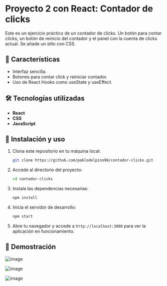 # Proyecto 2 con React: Contador de clicks #

Este es un ejercicio práctico de un contador de clicks. Un botón para contar clicks, un botón de reinicio del contador y el panel con la cuenta de clicks actual. Se añade un stilo con CSS.

## 🚀 Características

- Interfaz sencilla.
- Botones para contar click y reiniciar contador.
- Uso de React Hooks como useState y useEffect.

## 🛠️ Tecnologías utilizadas

- **React**
- **CSS**
- **JavaScript**

## 📂 Instalación y uso

1. Clona este repositorio en tu máquina local:
   ```sh
   git clone https://github.com/pablodelpino98/contador-clicks.git
   ```
2. Accede al directorio del proyecto:
   ```sh
   cd contador-clicks
   ```
3. Instala las dependencias necesarias:
   ```sh
   npm install
   ```
4. Inicia el servidor de desarrollo:
   ```sh
   npm start
   ```
5. Abre tu navegador y accede a `http://localhost:3000` para ver la aplicación en funcionamiento.

## 👀 Demostración

![image](https://github.com/user-attachments/assets/588577a1-f905-4f8d-bb94-f1cf3da43867)

![image](https://github.com/user-attachments/assets/a68deaa2-161a-469a-b717-3468515689c6)

![image](https://github.com/user-attachments/assets/8d4d6742-0730-4245-8f2d-320d73221eb7)
